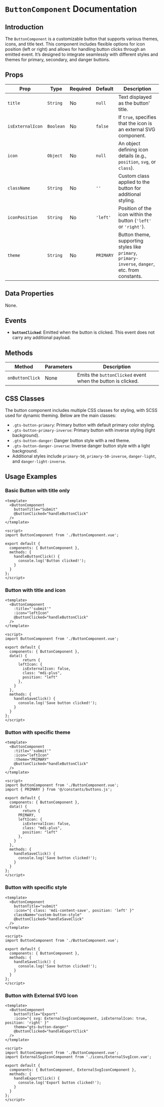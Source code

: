 # `ButtonComponent` Documentation

## Introduction

The `ButtonComponent` is a customizable button that supports various themes, icons, and title text. This component includes flexible options for icon position (left or right) and allows for handling button clicks through an emitted event. It’s designed to integrate seamlessly with different styles and themes for primary, secondary, and danger buttons.

## Props

| Prop            | Type       | Required | Default         | Description                                                                                      |
|-----------------|------------|----------|-----------------|--------------------------------------------------------------------------------------------------|
| `title`   | `String`   | No       | `null`          | Text displayed as the button' title.                                                            |
| `isExternalIcon`| `Boolean`  | No       | `false`         | If `true`, specifies that the icon is an external SVG component.                                 |
| `icon`          | `Object`   | No       | `null`          | An object defining icon details (e.g., `position`, `svg`, or `class`).                           |
| `className`    | `String`   | No       | `''`            | Custom class applied to the button for additional styling.                                       |
| `iconPosition`  | `String`   | No       | `'left'`        | Position of the icon within the button (`'left'` or `'right'`).                                  |
| `theme`         | `String`   | No       | `PRIMARY`       | Button theme, supporting styles like `primary`, `primary-inverse`, `danger`, etc. from constants. |

## Data Properties

None.

## Events

- **`buttonClicked`**: Emitted when the button is clicked. This event does not carry any additional payload.

## Methods

| Method             | Parameters | Description                                      |
|--------------------|------------|--------------------------------------------------|
| `onButtonClick`    | None       | Emits the `buttonClicked` event when the button is clicked. |

## CSS Classes

The button component includes multiple CSS classes for styling, with SCSS used for dynamic theming. Below are the main classes:

- `.gts-button-primary`: Primary button with default primary color styling.
- `.gts-button-primary-inverse`: Primary button with inverse styling (light background).
- `.gts-button-danger`: Danger button style with a red theme.
- `.gts-button-danger-inverse`: Inverse danger button style with a light background.
- Additional styles include `primary-50`, `primary-50-inverse`, `danger-light`, and `danger-light-inverse`.

## Usage Examples

### Basic Button with title only

```vue
<template>
  <ButtonComponent 
    buttonTitle="Submit"
    @buttonClicked="handleButtonClick"
  />
</template>

<script>
import ButtonComponent from './ButtonComponent.vue';

export default {
  components: { ButtonComponent },
  methods: {
    handleButtonClick() {
      console.log('Button clicked!');
    }
  }
};
</script>
```
### Button with title and icon

```vue
<template>
  <ButtonComponent 
    :title="'submit'" 
    :icon="leftIcon"
    @buttonClicked="handleButtonClick"
  />
</template>

<script>
import ButtonComponent from './ButtonComponent.vue';

export default {
  components: { ButtonComponent },
  data() {
		return {
      leftIcon: {
        isExternalIcon: false,
        class: "mdi-plus",
        position: "left"
      },
    }
  },
  methods: {
    handleSaveClick() {
      console.log('Save button clicked!');
    }
  }
};
</script>
```

### Button with specific theme

```vue
<template>
  <ButtonComponent 
    :title="'submit'" 
    :icon="leftIcon"
    :theme="PRIMARY"
    @buttonClicked="handleButtonClick"
  />
</template>

<script>
import ButtonComponent from './ButtonComponent.vue';
import { PRIMARY } from '@/constants/buttons.js';

export default {
  components: { ButtonComponent },
  data() {
		return {
      PRIMARY,
      leftIcon: {
        isExternalIcon: false,
        class: "mdi-plus",
        position: "left"
      },
    }
  },
  methods: {
    handleSaveClick() {
      console.log('Save button clicked!');
    }
  }
};
</script>
```


### Button with specific style

```vue
<template>
  <ButtonComponent 
    buttonTitle="submit" 
    :icon="{ class: 'mdi-content-save', position: 'left' }" 
    className="custom-button-style"
    @buttonClicked="handleSaveClick"
  />
</template>

<script>
import ButtonComponent from './ButtonComponent.vue';

export default {
  components: { ButtonComponent },
  methods: {
    handleSaveClick() {
      console.log('Save button clicked!');
    }
  }
};
</script>
```


### Button with External SVG Icon

```vue
<template>
  <ButtonComponent 
    buttonTitle="Export" 
    :icon="{ svg: ExternalSvgIconComponent, isExternalIcon: true, position: 'right' }"
    theme="gts-button-danger"
    @buttonClicked="handleExportClick"
  />
</template>

<script>
import ButtonComponent from './ButtonComponent.vue';
import ExternalSvgIconComponent from './icons/ExternalSvgIcon.vue';

export default {
  components: { ButtonComponent, ExternalSvgIconComponent },
  methods: {
    handleExportClick() {
      console.log('Export button clicked!');
    }
  }
};
</script>
```